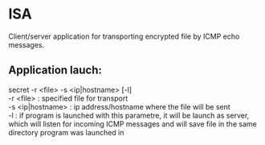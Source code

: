 # ISA

Client/server application for transporting encrypted file by ICMP echo messages.

## Application lauch:
secret -r \<file> -s <ip|hostname> [-l] <br />
-r \<file> : specified file for transport <br />
-s <ip|hostname> : ip address/hostname where the file will be sent <br />
-l : if program is launched with this parametre, it will be launch as server, which will listen for incoming ICMP messages and will save file in the same
  directory program was launched in <br />
